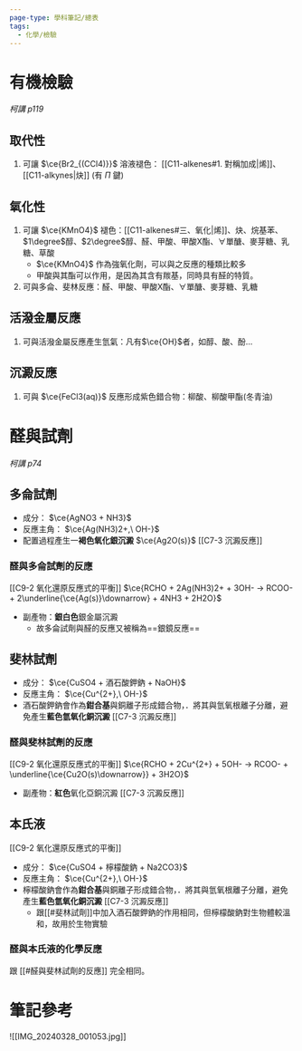 ```yaml
---
page-type: 學科筆記/總表
tags:
  - 化學/檢驗
---
```


# 有機檢驗
*柯講 p119*
## 取代性
1. 可讓 $\ce{Br2_{(CCl4)}}$ 溶液褪色： [[C11-alkenes#1. 對稱加成|烯]]、[[C11-alkynes|炔]] (有 $\Pi$ 鍵)
## 氧化性
1. 可讓 $\ce{KMnO4}$ 褪色：[[C11-alkenes#三、氧化|烯]]、炔、烷基苯、$1\degree$醇、$2\degree$醇、醛、甲酸、甲酸X酯、$\forall$單醣、麥芽糖、乳糖、草酸
	- $\ce{KMnO4}$ 作為強氧化劑，可以與之反應的種類比較多
	- 甲酸與其酯可以作用，是因為其含有羰基，同時具有醛的特質。
2. 可與多侖、斐林反應：醛、甲酸、甲酸X酯、$\forall$單醣、麥芽糖、乳糖
## 活潑金屬反應
1. 可與活潑金屬反應產生氫氣：凡有$\ce{OH}$者，如醇、酸、酚...
## 沉澱反應
1. 可與 $\ce{FeCl3(aq)}$ 反應形成紫色錯合物：柳酸、柳酸甲酯(冬青油)

# 醛與試劑
*柯講 p74*
## 多侖試劑
- 成分： $\ce{AgNO3 + NH3}$
- 反應主角： $\ce{Ag(NH3)2+,\ OH-}$
- 配置過程產生一**褐色氧化銀沉澱** $\ce{Ag2O(s)}$ [[C7-3 沉澱反應]]
### 醛與多侖試劑的反應 
[[C9-2 氧化還原反應式的平衡]]
$\ce{RCHO + 2Ag(NH3)2+ + 3OH- -> RCOO- + 2\underline{\ce{Ag(s)}\downarrow} + 4NH3 + 2H2O}$
- 副產物：**銀白色**銀金屬沉澱
	- 故多侖試劑與醛的反應又被稱為==銀鏡反應==
## 斐林試劑
- 成分： $\ce{CuSO4 + 酒石酸鉀鈉 + NaOH}$
- 反應主角： $\ce{Cu^{2+},\ OH-}$
- 酒石酸鉀鈉會作為**鉗合基**與銅離子形成錯合物，．將其與氫氧根離子分離，避免產生**藍色氫氧化銅沉澱** [[C7-3 沉澱反應]]
### 醛與斐林試劑的反應
[[C9-2 氧化還原反應式的平衡]]
$\ce{RCHO + 2Cu^{2+} + 5OH- -> RCOO- + \underline{\ce{Cu2O(s)\downarrow}} + 3H2O}$
- 副產物：**紅色**氧化亞銅沉澱 [[C7-3 沉澱反應]]

## 本氏液
[[C9-2 氧化還原反應式的平衡]]
- 成分： $\ce{CuSO4 + 檸檬酸鈉 + Na2CO3}$
- 反應主角： $\ce{Cu^{2+},\ OH-}$
- 檸檬酸鈉會作為**鉗合基**與銅離子形成錯合物，．將其與氫氧根離子分離，避免產生**藍色氫氧化銅沉澱** [[C7-3 沉澱反應]]
	- 跟[[#斐林試劑]]中加入酒石酸鉀鈉的作用相同，但檸檬酸鈉對生物體較溫和，故用於生物實驗
### 醛與本氏液的化學反應
跟 [[#醛與斐林試劑的反應]] 完全相同。

# 筆記參考
![[IMG_20240328_001053.jpg]]